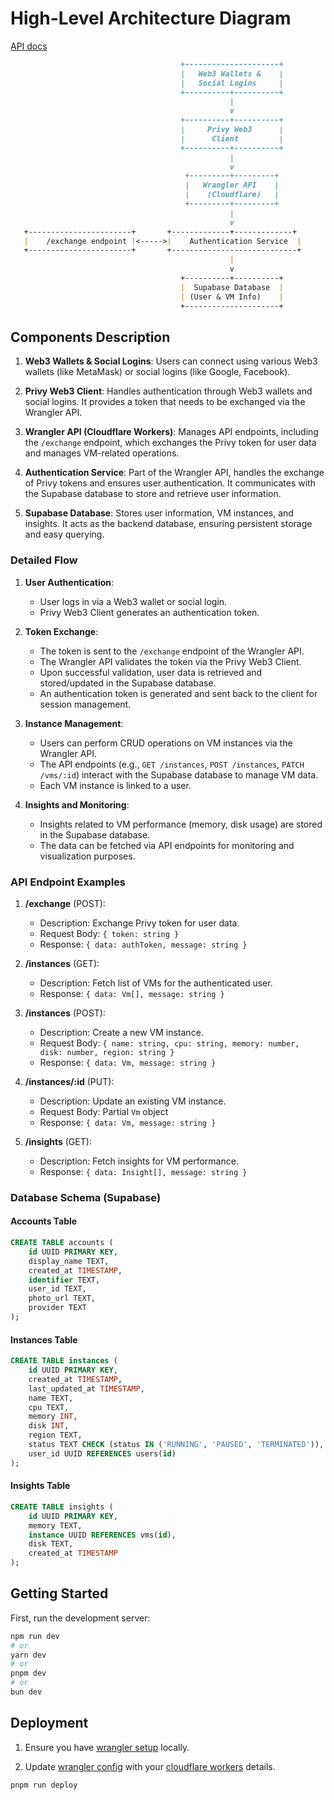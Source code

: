 # High-Level Architecture Diagram

[API docs](https://round-dust-4939.isaac-onuwa.workers.dev/docs)

```md
                                      +---------------------+
                                      |   Web3 Wallets &    |
                                      |   Social Logins     |
                                      +----------+----------+
                                                 |
                                                 v
                                      +----------+----------+
                                      |     Privy Web3      |
                                      |      Client         |
                                      +----------+----------+
                                                 |
                                                 v
                                       +---------+---------+
                                       |   Wrangler API    |
                                       |    (Cloudflare)   |
                                       +---------+---------+
                                                 |
                                                 v
   +-----------------------+       +-------------+-------------+
   |    /exchange endpoint |<----->|    Authentication Service  |
   +-----------------------+       +----------------------------+
                                                 |
                                                 v
                                      +----------+----------+
                                      |  Supabase Database  |
                                      | (User & VM Info)    |
                                      +---------------------+
```

## Components Description

1. **Web3 Wallets & Social Logins**: Users can connect using various Web3 wallets (like MetaMask) or social logins (like Google, Facebook).

2. **Privy Web3 Client**: Handles authentication through Web3 wallets and social logins. It provides a token that needs to be exchanged via the Wrangler API.

3. **Wrangler API (Cloudflare Workers)**: Manages API endpoints, including the `/exchange` endpoint, which exchanges the Privy token for user data and manages VM-related operations.

4. **Authentication Service**: Part of the Wrangler API, handles the exchange of Privy tokens and ensures user authentication. It communicates with the Supabase database to store and retrieve user information.

5. **Supabase Database**: Stores user information, VM instances, and insights. It acts as the backend database, ensuring persistent storage and easy querying.

### Detailed Flow

1. **User Authentication**:
   - User logs in via a Web3 wallet or social login.
   - Privy Web3 Client generates an authentication token.

2. **Token Exchange**:
   - The token is sent to the `/exchange` endpoint of the Wrangler API.
   - The Wrangler API validates the token via the Privy Web3 Client.
   - Upon successful validation, user data is retrieved and stored/updated in the Supabase database.
   - An authentication token is generated and sent back to the client for session management.

3. **Instance Management**:
   - Users can perform CRUD operations on VM instances via the Wrangler API.
   - The API endpoints (e.g., `GET /instances`, `POST /instances`, `PATCH /vms/:id`) interact with the Supabase database to manage VM data.
   - Each VM instance is linked to a user.

4. **Insights and Monitoring**:
   - Insights related to VM performance (memory, disk usage) are stored in the Supabase database.
   - The data can be fetched via API endpoints for monitoring and visualization purposes.

### API Endpoint Examples

1. **/exchange** (POST):
   - Description: Exchange Privy token for user data.
   - Request Body: `{ token: string }`
   - Response: `{ data: authToken, message: string }`

2. **/instances** (GET):
   - Description: Fetch list of VMs for the authenticated user.
   - Response: `{ data: Vm[], message: string }`

3. **/instances** (POST):
   - Description: Create a new VM instance.
   - Request Body: `{ name: string, cpu: string, memory: number, disk: number, region: string }`
   - Response: `{ data: Vm, message: string }`

4. **/instances/:id** (PUT):
   - Description: Update an existing VM instance.
   - Request Body: Partial `Vm` object
   - Response: `{ data: Vm, message: string }`

5. **/insights** (GET):
   - Description: Fetch insights for VM performance.
   - Response: `{ data: Insight[], message: string }`

### Database Schema (Supabase)

#### Accounts Table

```sql
CREATE TABLE accounts (
    id UUID PRIMARY KEY,
    display_name TEXT,
    created_at TIMESTAMP,
    identifier TEXT,
    user_id TEXT,
    photo_url TEXT,
    provider TEXT
);
```

#### Instances Table

```sql
CREATE TABLE instances (
    id UUID PRIMARY KEY,
    created_at TIMESTAMP,
    last_updated_at TIMESTAMP,
    name TEXT,
    cpu TEXT,
    memory INT,
    disk INT,
    region TEXT,
    status TEXT CHECK (status IN ('RUNNING', 'PAUSED', 'TERMINATED')),
    user_id UUID REFERENCES users(id)
);
```

#### Insights Table

```sql
CREATE TABLE insights (
    id UUID PRIMARY KEY,
    memory TEXT,
    instance UUID REFERENCES vms(id),
    disk TEXT,
    created_at TIMESTAMP
);
```

## Getting Started

First, run the development server:

```bash
npm run dev
# or
yarn dev
# or
pnpm dev
# or
bun dev
```

## Deployment

1. Ensure you have [wrangler setup](https://developers.cloudflare.com/workers/wrangler/install-and-update/) locally.

2. Update [wrangler config](./wrangler.toml) with your [cloudflare workers](https://developers.cloudflare.com/workers/) details.

```bash
pnpm run deploy
```

